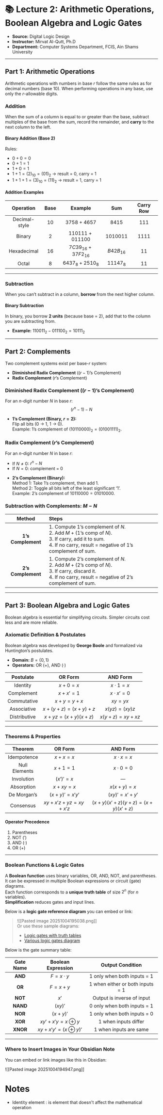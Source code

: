 # 📚 Lecture 2: Arithmetic Operations, Boolean Algebra and Logic Gates

* **Source:** Digital Logic Design  
* **Instructor:** Mirvat Al-Qutt, Ph.D  
* **Department:** Computer Systems Department, FCIS, Ain Shams University  

---

## Part 1: Arithmetic Operations

Arithmetic operations with numbers in base $r$ follow the same rules as for decimal numbers (base 10). When performing operations in any base, use only the $r$-allowable digits.

### Addition
When the sum of a column is equal to or greater than the base, subtract multiples of the base from the sum, record the remainder, and **carry** to the next column to the left.

#### Binary Addition (Base 2)
Rules:
* $0 + 0 = 0$
* $0 + 1 = 1$
* $1 + 0 = 1$
* $1 + 1 = (2)_{10} = (01)_2$ → result = 0, carry = 1
* $1 + 1 + 1 = (3)_{10} = (11)_2$ → result = 1, carry = 1

#### Addition Examples
|   Operation   | Base |         Example         |     Sum     | Carry Row |
| :-----------: | :--: | :---------------------: | :---------: | :-------: |
| Decimal-style |  10  |      $3758 + 4657$      |    8415     |    111    |
|    Binary     |  2   |    $110111 + 011100$    |  $1010011$  |   1111    |
|  Hexadecimal  |  16  | $7C39_{16} + 37F2_{16}$ | $B42B_{16}$ |    11     |
|     Octal     |  8   |    $6437_8 + 2510_8$    |  $11147_8$  |    11     |

---

### Subtraction
When you can’t subtract in a column, **borrow** from the next higher column.

#### Binary Subtraction
In binary, you borrow **2 units** (because base = 2), add that to the column you are subtracting from.

* **Example:** $110011_2 - 011100_2 = 10111_2$

---

## Part 2: Complements

Two complement systems exist per base-$r$ system:
- **Diminished Radix Complement** ($(r-1)$’s Complement)  
- **Radix Complement** ($r$’s Complement)

### Diminished Radix Complement ($(r-1)$’s Complement)
For an $n$-digit number $N$ in base $r$:
$$(r^n - 1) - N$$

* **1’s Complement (Binary, $r=2$):**  
  Flip all bits (0 → 1, 1 → 0).  
  Example: 1’s complement of $(10110000)_2 = (01001111)_2$.

### Radix Complement ($r$’s Complement)
For an $n$-digit number $N$ in base $r$:
- If $N \ne 0$: $r^n - N$
- If $N = 0$: complement = 0

* **2’s Complement (Binary):**  
  Method 1: Take 1’s complement, then add 1.  
  Method 2: Toggle all bits left of the least significant ‘1’.  
  Example: 2’s complement of $10110000 = 01010000$.

### Subtraction with Complements: $M - N$
| Method | Steps |
| :---: | :--- |
| **1’s Complement** | 1. Compute 1’s complement of $N$. <br>2. Add $M + (\text{1’s comp of }N)$. <br>3. If carry, add it to sum. <br>4. If no carry, result = negative of 1’s complement of sum. |
| **2’s Complement** | 1. Compute 2’s complement of $N$. <br>2. Add $M + (\text{2’s comp of }N)$. <br>3. If carry, discard it. <br>4. If no carry, result = negative of 2’s complement of sum. |

---

## Part 3: Boolean Algebra and Logic Gates

Boolean algebra is essential for simplifying circuits. Simpler circuits cost less and are more reliable.

### Axiomatic Definition & Postulates
Boolean algebra was developed by **George Boole** and formalized via Huntington’s postulates.

- **Domain:** $B = \{0,1\}$
- **Operators:** OR (+), AND (·)

| Postulate | OR Form | AND Form |
| :---: | :---: | :---: |
| Identity | $x + 0 = x$ | $x \cdot 1 = x$ |
| Complement | $x + x' = 1$ | $x \cdot x' = 0$ |
| Commutative | $x + y = y + x$ | $xy = yx$ |
| Associative | $x + (y + z) = (x + y) + z$ | $x(yz) = (xy)z$ |
| Distributive | $x + yz = (x + y)(x + z)$ | $x(y + z) = xy + xz$ |

---

### Theorems & Properties
| Theorem | OR Form | AND Form |
| :---: | :---: | :---: |
| Idempotence | $x + x = x$ | $x \cdot x = x$ |
| Null Elements | $x + 1 = 1$ | $x \cdot 0 = 0$ |
| Involution | $(x')' = x$ | — |
| Absorption | $x + x y = x$ | $x(x + y) = x$ |
| De Morgan’s | $(x + y)' = x' y'$ | $(x y)' = x' + y'$ |
| Consensus | $xy + x'z + yz = xy + x'z$ | $(x + y)(x' + z)(y + z) = (x + y)(x' + z)$ |

#### Operator Precedence
1. Parentheses  
2. NOT ($'$)  
3. AND (·)  
4. OR (+)

---

### Boolean Functions & Logic Gates

A **Boolean function** uses binary variables, OR, AND, NOT, and parentheses.  
It can be expressed in multiple Boolean expressions or circuit (gate) diagrams.  
Each function corresponds to a **unique truth table** of size $2^n$ (for $n$ variables).  
**Simplification** reduces gates and input lines.

Below is a **logic gate reference diagram** you can embed or link:

> ![[Pasted image 20251004195038.png]]  
> Or use these sample diagrams:  
> - [Logic gates with truth tables](https://schoolphysics.co.uk/age16-19/Electronics/Logic%20gates/text/Logic_gates/index.html)   
> - [Various logic gates diagram](https://circuitglobe.com/logic-gates.html)   

Below is the gate summary table:

| Gate Name | Boolean Expression | Output Condition |
| :---: | :---: | :---: |
| **AND** | $F = x \cdot y$ | 1 only when both inputs = 1 |
| **OR** | $F = x + y$ | 1 when either or both inputs = 1 |
| **NOT** | $x'$ | Output is inverse of input |
| **NAND** | $(xy)'$ | 0 only when both inputs = 1 |
| **NOR** | $(x + y)'$ | 1 only when both inputs = 0 |
| **XOR** | $x y' + x' y = x \oplus y$ | 1 when inputs differ |
| **XNOR** | $xy + x'y' = (x \oplus y)'$ | 1 when inputs are same |

---

### Where to Insert Images in Your Obsidian Note

You can embed or link images like this in Obsidian:

![[Pasted image 20251004194947.png]]



# Notes
* Identity element : is element that doesn't affect the mathematical operation